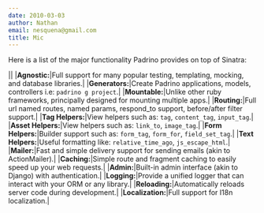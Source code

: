 ```yaml
---
date: 2010-03-03
author: Nathan
email: nesquena@gmail.com
title: Mic
---
```


Here is a list of the major functionality Padrino provides on top of Sinatra:

||
|**Agnostic:**|Full support for many popular testing, templating, mocking, and database libraries.|
|**Generators:**|Create Padrino applications, models, controllers i.e: `padrino g project`.|
|**Mountable:**|Unlike other ruby frameworks, principally designed for mounting multiple apps.|
|**Routing:**|Full url named routes, named params, respond\_to support, before/after filter support.|
|**Tag Helpers:**|View helpers such as: `tag`, `content_tag`, `input_tag`.|
|**Asset Helpers:**|View helpers such as: `link_to`, `image_tag`.|
|**Form Helpers:**|Builder support such as: `form_tag`, `form_for`, `field_set_tag`.|
|**Text Helpers:**|Useful formatting like: `relative_time_ago`, `js_escape_html`.|
|**Mailer:**|Fast and simple delivery support for sending emails (akin to ActionMailer).|
|**Caching:**|Simple route and fragment caching to easily speed up your web requests.|
|**Admin:**|Built-in admin interface (akin to Django) with authentication.|
|**Logging:**|Provide a unified logger that can interact with your ORM or any library.|
|**Reloading:**|Automatically reloads server code during development.|
|**Localization:**|Full support for I18n localization.|